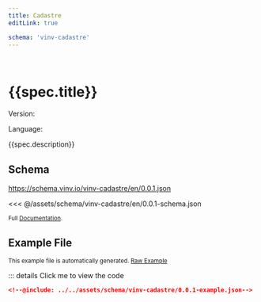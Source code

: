 ```yaml
---
title: Cadastre
editLink: true

schema: 'vinv-cadastre'
---
```


<script setup>
    import { withBase, useData } from 'vitepress'

    import json from '../../../public/releases.json'

    const { page } = useData()
    
    const spec = json['vinv-cadastre'];
</script>

<div class="vinv-jumbo">
    <img class="banner" :src="spec.hero">
    <img class="icon" :src="spec.icon">
</div>

# {{spec.title}}

Version: <Badge type="info" text="0.0.1" />

Language: <Badge type="info" text="en" />

{{spec.description}}

## Schema

https://schema.vinv.io/vinv-cadastre/en/0.0.1.json

<<< @/assets/schema/vinv-cadastre/en/0.0.1-schema.json

<sub>
    Full <a href="/specifications/vinv-cadastre/0.0.1/dereferenced.html" >Documentation</a>.
</sub>

## Example File

<sub>This example file is automatically generated. [Raw Example](https://schema.vinv.io/vinv-cadastre/en/0.0.1/example.json)</sub>

::: details Click me to view the code
```json
<!--@include: ../../assets/schema/vinv-cadastre/0.0.1-example.json-->
```

